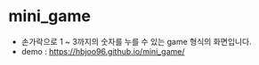 # mini_game

- 손가락으로 1 ~ 3까지의 숫자를 누를 수 있는 game 형식의 화면입니다.
- demo : https://hbjoo96.github.io/mini_game/
